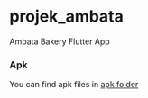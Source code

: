 # projek_ambata

Ambata Bakery Flutter App

### Apk
You can find apk files in [apk folder](https://github.com/Roxx1ne/AmbataApp/tree/main/apk)